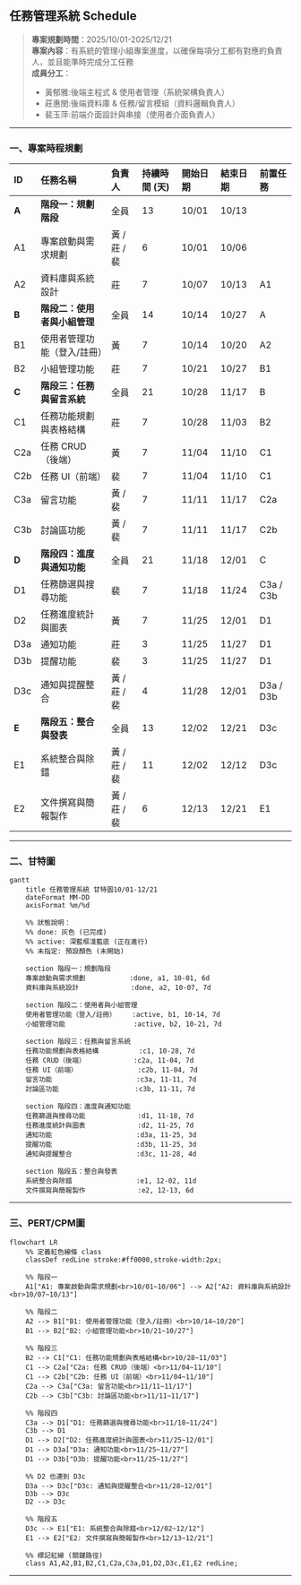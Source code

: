 ## 任務管理系統 Schedule  
> **專案規劃時間**：2025/10/01-2025/12/21  
> **專案內容**：有系統的管理小組專案進度，以確保每項分工都有對應的負責人，並且能準時完成分工任務  
> **成員分工**：  
> - 黃郁雅:後端主程式 & 使用者管理（系統架構負責人）  
> - 莊惠閔:後端資料庫 & 任務/留言模組（資料邏輯負責人）  
> - 裴玉萍:前端介面設計與串接（使用者介面負責人）  

---
### 一、專案時程規劃

| ID    | 任務名稱             | 負責人       | 持續時間 (天) | 開始日期  | 結束日期  | 前置任務      |
| :---- | :--------------- | :-------- | :------- | :---- | :---- | :-------- |
| **A** | **階段一：規劃階段**     | 全員        | 13       | 10/01 | 10/13 |           |
| A1    | 專案啟動與需求規劃        | 黃 / 莊 / 裴 | 6        | 10/01 | 10/06 |           |
| A2    | 資料庫與系統設計         | 莊         | 7        | 10/07 | 10/13 | A1        |
| **B** | **階段二：使用者與小組管理** | 全員        | 14       | 10/14 | 10/27 | A         |
| B1    | 使用者管理功能（登入/註冊）   | 黃         | 7        | 10/14 | 10/20 | A2        |
| B2    | 小組管理功能           | 莊         | 7        | 10/21 | 10/27 | B1        |
| **C** | **階段三：任務與留言系統**  | 全員        | 21       | 10/28 | 11/17 | B         |
| C1    | 任務功能規劃與表格結構       | 莊         | 7        | 10/28 | 11/03 | B2        |
| C2a   | 任務 CRUD（後端）      | 黃         | 7        | 11/04 | 11/10 | C1        |
| C2b   | 任務 UI（前端）        | 裴         | 7        | 11/04 | 11/10 | C1        |
| C3a   | 留言功能             | 黃 / 裴     | 7        | 11/11 | 11/17 | C2a       |
| C3b   | 討論區功能            | 黃 / 裴     | 7        | 11/11 | 11/17 | C2b       |
| **D** | **階段四：進度與通知功能**  | 全員        | 21       | 11/18 | 12/01 | C         |
| D1    | 任務篩選與搜尋功能        | 裴         | 7        | 11/18 | 11/24 | C3a / C3b |
| D2    | 任務進度統計與圖表        | 黃     | 7        | 11/25 | 12/01 | D1        |
| D3a   | 通知功能             | 莊         | 3        | 11/25 | 11/27 | D1        |
| D3b   | 提醒功能             | 裴         | 3        | 11/25 | 11/27 | D1        |
| D3c   | 通知與提醒整合          | 黃 / 莊 / 裴 | 4        | 11/28 | 12/01 | D3a / D3b |
| **E** | **階段五：整合與發表**    | 全員        | 13       | 12/02 | 12/21 | D3c       |
| E1    | 系統整合與除錯          | 黃 / 莊 / 裴 | 11        | 12/02 | 12/12 | D3c       |
| E2    | 文件撰寫與簡報製作        | 黃 / 莊 / 裴 | 6        | 12/13 | 12/21 | E1        |
  
---
### 二、甘特圖

```mermaid
gantt
    title 任務管理系統 甘特圖10/01-12/21
    dateFormat MM-DD
    axisFormat %m/%d

    %% 狀態說明：
    %% done: 灰色 (已完成)
    %% active: 深藍框淺藍底 (正在進行)
    %% 未指定: 預設顏色 (未開始)

    section 階段一：規劃階段
    專案啟動與需求規劃           :done, a1, 10-01, 6d
    資料庫與系統設計             :done, a2, 10-07, 7d

    section 階段二：使用者與小組管理
    使用者管理功能（登入/註冊）    :active, b1, 10-14, 7d
    小組管理功能                 :active, b2, 10-21, 7d

    section 階段三：任務與留言系統
    任務功能規劃與表格結構          :c1, 10-28, 7d
    任務 CRUD（後端）            :c2a, 11-04, 7d
    任務 UI（前端）               :c2b, 11-04, 7d
    留言功能                     :c3a, 11-11, 7d
    討論區功能                   :c3b, 11-11, 7d

    section 階段四：進度與通知功能
    任務篩選與搜尋功能             :d1, 11-18, 7d
    任務進度統計與圖表             :d2, 11-25, 7d
    通知功能                     :d3a, 11-25, 3d
    提醒功能                     :d3b, 11-25, 3d
    通知與提醒整合                :d3c, 11-28, 4d

    section 階段五：整合與發表
    系統整合與除錯                :e1, 12-02, 11d
    文件撰寫與簡報製作             :e2, 12-13, 6d
```

---
### 三、PERT/CPM圖

```mermaid
flowchart LR
    %% 定義紅色線條 class
    classDef redLine stroke:#ff0000,stroke-width:2px;

    %% 階段一
    A1["A1: 專案啟動與需求規劃<br>10/01~10/06"] --> A2["A2: 資料庫與系統設計<br>10/07~10/13"]

    %% 階段二
    A2 --> B1["B1: 使用者管理功能（登入/註冊）<br>10/14~10/20"]
    B1 --> B2["B2: 小組管理功能<br>10/21~10/27"]

    %% 階段三
    B2 --> C1["C1: 任務功能規劃與表格結構<br>10/28~11/03"]
    C1 --> C2a["C2a: 任務 CRUD（後端）<br>11/04~11/10"]
    C1 --> C2b["C2b: 任務 UI（前端）<br>11/04~11/10"]
    C2a --> C3a["C3a: 留言功能<br>11/11~11/17"]
    C2b --> C3b["C3b: 討論區功能<br>11/11~11/17"]

    %% 階段四
    C3a --> D1["D1: 任務篩選與搜尋功能<br>11/18~11/24"]
    C3b --> D1
    D1 --> D2["D2: 任務進度統計與圖表<br>11/25~12/01"]
    D1 --> D3a["D3a: 通知功能<br>11/25~11/27"]
    D1 --> D3b["D3b: 提醒功能<br>11/25~11/27"]

    %% D2 也連到 D3c
    D3a --> D3c["D3c: 通知與提醒整合<br>11/28~12/01"]
    D3b --> D3c
    D2 --> D3c

    %% 階段五
    D3c --> E1["E1: 系統整合與除錯<br>12/02~12/12"]
    E1 --> E2["E2: 文件撰寫與簡報製作<br>12/13~12/21"]

    %% 標記紅線 (關鍵路徑)
    class A1,A2,B1,B2,C1,C2a,C3a,D1,D2,D3c,E1,E2 redLine;
```

---
